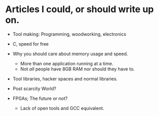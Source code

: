 # Articles I could, or should write up on.

* Tool making:
	Programming, woodworking, electronics

* C, speed for free

* Why you should care about memory usage and speed.
	- More than one application running at a time.
	- Not *all* people have 8GB RAM nor should they
	have to.

* Tool libraries, hacker spaces and normal libraries.

* Post scarcity World?

* FPGAs; The future or not?
	- Lack of open tools and GCC equivalent.

